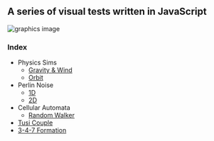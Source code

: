 ## A series of visual tests written in JavaScript

![graphics image](./imgs/collgif.gif)

### Index

<ul>
  <li>Physics Sims
    <ul>
      <li><a href="https://benjamincornwall.gitlab.io/graphics/physSim1">Gravity & Wind</a></li>
      <li><a href="https://benjamincornwall.gitlab.io/graphics/physSim2">Orbit</a></li>
    </ul>
  </li>
  <li>Perlin Noise
    <ul>
      <li><a href="https://benjamincornwall.gitlab.io/graphics/perlin1d">1D</a></li>
      <li><a href="https://benjamincornwall.gitlab.io/graphics/perlin2d">2D</a></li>
    </ul>
  </li>
  <li>Cellular Automata
    <ul>
      <li><a href="https://benjamincornwall.gitlab.io/graphics/randomWalker">Random Walker</a></li>
    </ul>
  </li>
  <li><a href="https://benjamincornwall.gitlab.io/graphics/tusiCouple">Tusi Couple</a></li>
  <li><a href="https://benjamincornwall.gitlab.io/graphics/3-4-7_Formation">3-4-7 Formation</a></li>

</ul>
